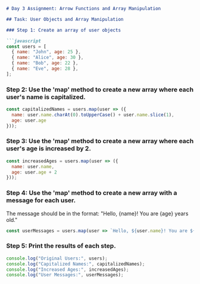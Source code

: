 ```markdown
# Day 3 Assignment: Arrow Functions and Array Manipulation

## Task: User Objects and Array Manipulation

### Step 1: Create an array of user objects

```javascript
const users = [
  { name: "John", age: 25 },
  { name: "Alice", age: 30 },
  { name: "Bob", age: 22 },
  { name: "Eve", age: 28 },
];
```

### Step 2: Use the 'map' method to create a new array where each user's name is capitalized.

```javascript
const capitalizedNames = users.map(user => ({
  name: user.name.charAt(0).toUpperCase() + user.name.slice(1),
  age: user.age
}));
```

### Step 3: Use the 'map' method to create a new array where each user's age is increased by 2.

```javascript
const increasedAges = users.map(user => ({
  name: user.name,
  age: user.age + 2
}));
```

### Step 4: Use the 'map' method to create a new array with a message for each user.
The message should be in the format: "Hello, {name}! You are {age} years old."

```javascript
const userMessages = users.map(user => `Hello, ${user.name}! You are ${user.age} years old.`);
```

### Step 5: Print the results of each step.

```javascript
console.log("Original Users:", users);
console.log("Capitalized Names:", capitalizedNames);
console.log("Increased Ages:", increasedAges);
console.log("User Messages:", userMessages);
```
